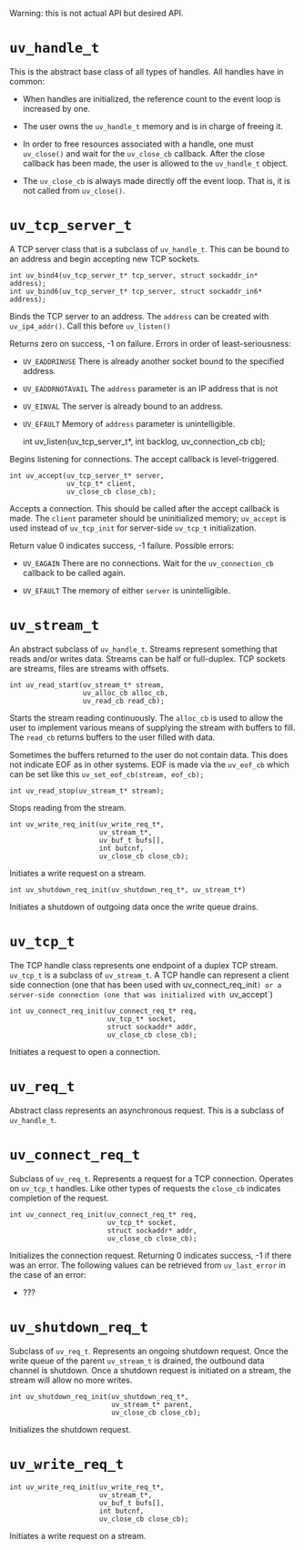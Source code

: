 Warning: this is not actual API but desired API.

# `uv_handle_t`

This is the abstract base class of all types of handles. All handles have in
common:

* When handles are initialized, the reference count to the event loop is
  increased by one.

* The user owns the `uv_handle_t` memory and is in charge of freeing it.

* In order to free resources associated with a handle, one must `uv_close()`
  and wait for the `uv_close_cb` callback. After the close callback has been
  made, the user is allowed to the `uv_handle_t` object.

* The `uv_close_cb` is always made directly off the event loop. That is, it
  is not called from `uv_close()`.



# `uv_tcp_server_t`

A TCP server class that is a subclass of `uv_handle_t`. This can be bound to
an address and begin accepting new TCP sockets.

    int uv_bind4(uv_tcp_server_t* tcp_server, struct sockaddr_in* address);
    int uv_bind6(uv_tcp_server_t* tcp_server, struct sockaddr_in6* address);

Binds the TCP server to an address. The `address` can be created with
`uv_ip4_addr()`. Call this before `uv_listen()`

Returns zero on success, -1 on failure. Errors in order of least-seriousness:

* `UV_EADDRINUSE` There is already another socket bound to the specified
  address.

* `UV_EADDRNOTAVAIL` The `address` parameter is an IP address that is not 

* `UV_EINVAL` The server is already bound to an address.

* `UV_EFAULT` Memory of `address` parameter is unintelligible.


    int uv_listen(uv_tcp_server_t*, int backlog, uv_connection_cb cb);

Begins listening for connections. The accept callback is level-triggered.


    int uv_accept(uv_tcp_server_t* server,
                  uv_tcp_t* client,
                  uv_close_cb close_cb);

Accepts a connection. This should be called after the accept callback is
made. The `client` parameter should be uninitialized memory; `uv_accept` is
used instead of `uv_tcp_init` for server-side `uv_tcp_t` initialization.

Return value 0 indicates success, -1 failure. Possible errors:

* `UV_EAGAIN` There are no connections. Wait for the `uv_connection_cb` callback
  to be called again.

* `UV_EFAULT` The memory of either `server` is unintelligible.



# `uv_stream_t`

An abstract subclass of `uv_handle_t`. Streams represent something that
reads and/or writes data. Streams can be half or full-duplex. TCP sockets
are streams, files are streams with offsets.

    int uv_read_start(uv_stream_t* stream,
                      uv_alloc_cb alloc_cb,
                      uv_read_cb read_cb);

Starts the stream reading continuously. The `alloc_cb` is used to allow the
user to implement various means of supplying the stream with buffers to
fill. The `read_cb` returns buffers to the user filled with data.

Sometimes the buffers returned to the user do not contain data. This does
not indicate EOF as in other systems. EOF is made via the `uv_eof_cb` which
can be set like this `uv_set_eof_cb(stream, eof_cb);`


    int uv_read_stop(uv_stream_t* stream);

Stops reading from the stream.

    int uv_write_req_init(uv_write_req_t*,
                          uv_stream_t*,
                          uv_buf_t bufs[],
                          int butcnf,
                          uv_close_cb close_cb);

Initiates a write request on a stream.

    int uv_shutdown_req_init(uv_shutdown_req_t*, uv_stream_t*)

Initiates a shutdown of outgoing data once the write queue drains.



# `uv_tcp_t`

The TCP handle class represents one endpoint of a duplex TCP stream.
`uv_tcp_t` is a subclass of `uv_stream_t`. A TCP handle can represent a
client side connection (one that has been used with uv_connect_req_init`)
or a server-side connection (one that was initialized with `uv_accept`)

    int uv_connect_req_init(uv_connect_req_t* req,
                            uv_tcp_t* socket,
                            struct sockaddr* addr,
                            uv_close_cb close_cb);

Initiates a request to open a connection.



# `uv_req_t`

Abstract class represents an asynchronous request. This is a subclass of `uv_handle_t`.


# `uv_connect_req_t`

Subclass of `uv_req_t`. Represents a request for a TCP connection. Operates
on `uv_tcp_t` handles. Like other types of requests the `close_cb` indicates
completion of the request.

    int uv_connect_req_init(uv_connect_req_t* req,
                            uv_tcp_t* socket,
                            struct sockaddr* addr,
                            uv_close_cb close_cb);

Initializes the connection request. Returning 0 indicates success, -1 if
there was an error. The following values can be retrieved from
`uv_last_error` in the case of an error:

* ???


# `uv_shutdown_req_t`

Subclass of `uv_req_t`. Represents an ongoing shutdown request. Once the
write queue of the parent `uv_stream_t` is drained, the outbound data
channel is shutdown. Once a shutdown request is initiated on a stream, the
stream will allow no more writes.

    int uv_shutdown_req_init(uv_shutdown_req_t*,
                             uv_stream_t* parent,
                             uv_close_cb close_cb);

Initializes the shutdown request.


# `uv_write_req_t`

    int uv_write_req_init(uv_write_req_t*,
                          uv_stream_t*,
                          uv_buf_t bufs[],
                          int butcnf,
                          uv_close_cb close_cb);

Initiates a write request on a stream.
